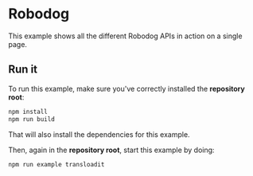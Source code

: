 # Robodog

This example shows all the different Robodog APIs in action on a single page.

## Run it

To run this example, make sure you've correctly installed the **repository root**:
```bash
npm install
npm run build
```
That will also install the dependencies for this example.

Then, again in the **repository root**, start this example by doing:
```bash
npm run example transloadit
```
